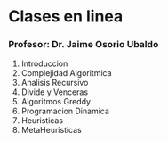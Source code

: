# Clases en linea

### Profesor: Dr. Jaime Osorio Ubaldo

1. Introduccion
2. Complejidad Algoritmica
3. Analisis Recursivo
5. Divide y Venceras
4. Algoritmos Greddy
5. Programacion Dinamica
6. Heuristicas
7. MetaHeuristicas
